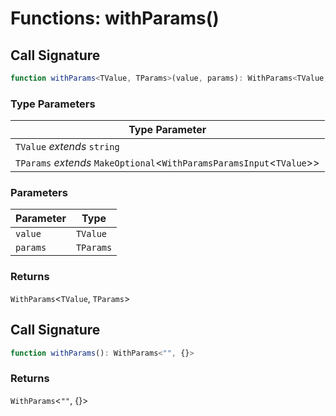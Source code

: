 # Functions: withParams()

## Call Signature

```ts
function withParams<TValue, TParams>(value, params): WithParams<TValue, TParams>
```

### Type Parameters

| Type Parameter |
| ------ |
| `TValue` *extends* `string` |
| `TParams` *extends* `MakeOptional`\<`WithParamsParamsInput`\<`TValue`\>\> |

### Parameters

| Parameter | Type |
| ------ | ------ |
| `value` | `TValue` |
| `params` | `TParams` |

### Returns

`WithParams`\<`TValue`, `TParams`\>

## Call Signature

```ts
function withParams(): WithParams<"", {}>
```

### Returns

`WithParams`\<`""`, \{\}\>
